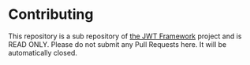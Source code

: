 # Contributing

This repository is a sub repository of [the JWT Framework](https://github.com/web-auth/webauthn-framework) project and is READ ONLY. 
Please do not submit any Pull Requests here. It will be automatically closed.
